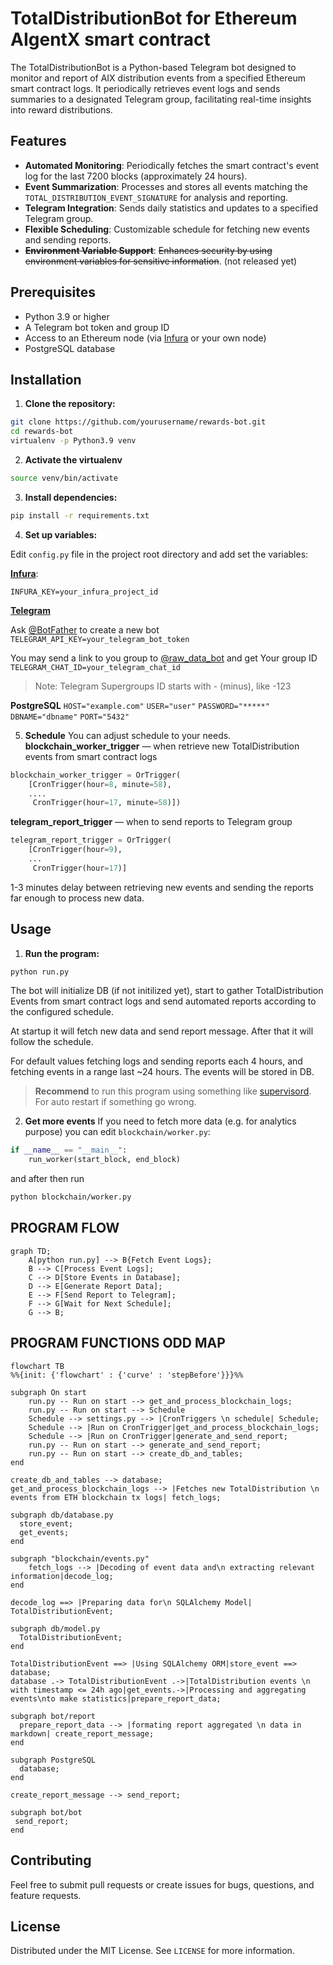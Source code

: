 # TotalDistributionBot for Ethereum AIgentX smart contract

The TotalDistributionBot is a Python-based Telegram bot designed to monitor and report of AIX distribution events from a specified Ethereum smart contract logs. It periodically retrieves event logs and sends summaries to a designated Telegram group, facilitating real-time insights into reward distributions.

## Features

-   **Automated Monitoring**: Periodically fetches the smart contract's event log for the last 7200 blocks (approximately 24 hours).
-   **Event Summarization**: Processes and stores all events matching the `TOTAL_DISTRIBUTION_EVENT_SIGNATURE` for analysis and reporting.
-   **Telegram Integration**: Sends daily statistics and updates to a specified Telegram group.
-   **Flexible Scheduling**: Customizable schedule for fetching new events and sending reports.
-   **~~Environment Variable Support~~**: ~~Enhances security by using environment variables for sensitive information~~. (not released yet)

## Prerequisites

-   Python 3.9 or higher
-   A Telegram bot token and group ID
-   Access to an Ethereum node (via [Infura](https://infura.io/) or your own node)
-   PostgreSQL database

## Installation

1.  **Clone the repository:**

```sh
git clone https://github.com/yourusername/rewards-bot.git
cd rewards-bot
virtualenv -p Python3.9 venv
```

2. **Activate the virtualenv**
```sh
source venv/bin/activate
```
3.  **Install dependencies:**

```sh
pip install -r requirements.txt
``` 
4.  **Set up  variables:**

Edit `config.py` file in the project root directory and add set the variables:

[**Infura**](https://infura.io):

`INFURA_KEY=your_infura_project_id`


[**Telegram**](https://t.me)

Ask [@BotFather](https://t.me/BotFather) to create a new bot
`TELEGRAM_API_KEY=your_telegram_bot_token`

You may send a link to you group to [@raw_data_bot](https://t.me/raw_data_bot) and get Your group ID
`TELEGRAM_CHAT_ID=your_telegram_chat_id` 

>Note: Telegram Supergroups ID starts with - (minus), like -123

**PostgreSQL**
```HOST="example.com"```
```USER="user"```
```PASSWORD="*****"```
```DBNAME="dbname"```
```PORT="5432"```

5. **Schedule**
You can adjust schedule to your needs. 
**blockchain_worker_trigger** — when retrieve new TotalDistribution events from smart contract logs
```python
blockchain_worker_trigger = OrTrigger(  
    [CronTrigger(hour=8, minute=58),
    ....  
     CronTrigger(hour=17, minute=58)])
```

**telegram_report_trigger** — when to send reports to Telegram group
```python
telegram_report_trigger = OrTrigger(
	[CronTrigger(hour=9),  
	...  
	 CronTrigger(hour=17)]
```
1-3 minutes delay between retrieving new events and sending the reports far enough to process new data.

## Usage

1.  **Run the program:**

```sh
python run.py
```
The bot will initialize DB (if not initilized yet), start to gather TotalDistribution Events from smart contract logs and send automated reports according to the configured schedule. 

At startup it will fetch new data and send report message. After that it will follow the schedule.

For default values fetching logs and sending reports each 4 hours, and fetching events in a range last ~24 hours. The events will be stored in DB.

> **Recommend** to run this program using something like [supervisord](https://supervisord.org/).
>For auto restart if something go wrong. 

2. **Get more events** 
If you need to fetch more data (e.g. for analytics purpose) you can edit `blockchain/worker.py`:
```python
if __name__ == "__main__":  
    run_worker(start_block, end_block)
```
and after then run 
```sh
python blockchain/worker.py
```
## PROGRAM FLOW
```mermaid
graph TD;
    A[python run.py] --> B{Fetch Event Logs};
    B --> C[Process Event Logs];
    C --> D[Store Events in Database];
    D --> E[Generate Report Data];
    E --> F[Send Report to Telegram];
    F --> G[Wait for Next Schedule];
    G --> B; 
```

## PROGRAM FUNCTIONS ODD MAP

```mermaid
flowchart TB 
%%{init: {'flowchart' : {'curve' : 'stepBefore'}}}%%

subgraph On start
    run.py -- Run on start --> get_and_process_blockchain_logs;
    run.py -- Run on start --> Schedule
	Schedule --> settings.py --> |CronTriggers \n schedule| Schedule;
    Schedule --> |Run on CronTrigger|get_and_process_blockchain_logs;
	Schedule --> |Run on CronTrigger|generate_and_send_report;
	run.py -- Run on start --> generate_and_send_report;
    run.py -- Run on start --> create_db_and_tables;
end

create_db_and_tables --> database;
get_and_process_blockchain_logs --> |Fetches new TotalDistribution \n events from ETH blockchain tx logs| fetch_logs;

subgraph db/database.py
  store_event;
  get_events;
end

subgraph "blockchain/events.py"
	fetch_logs --> |Decoding of event data and\n extracting relevant information|decode_log;
end

decode_log ==> |Preparing data for\n SQLAlchemy Model| TotalDistributionEvent;

subgraph db/model.py
  TotalDistributionEvent;
end

TotalDistributionEvent ==> |Using SQLAlchemy ORM|store_event ==> database;	
database .-> TotalDistributionEvent .->|TotalDistribution events \n with timestamp <= 24h ago|get_events.->|Processing and aggregating events\nto make statistics|prepare_report_data;

subgraph bot/report
  prepare_report_data --> |formating report aggregated \n data in markdown| create_report_message;
end	

subgraph PostgreSQL
  database;
end

create_report_message --> send_report;
	
subgraph bot/bot
 send_report;
end
```

## Contributing

Feel free to submit pull requests or create issues for bugs, questions, and feature requests.

## License

Distributed under the MIT License. See `LICENSE` for more information.
